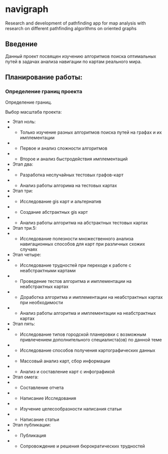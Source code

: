 # navigraph
Research and development of pathfinding app for map analysis with research on different pathfinding algorithms on oriented graphs

## Введение

Данный проект посвящен изучению алгоритмов поиска оптимальных путей в задачах анализа навигации по картам реального мира. 

## Планирование работы:
### Определение границ проекта
Определение границ.

Выбор масштаба проекта:

- Этап ноль:
- -  Только изучение разных алгоритмов поиска путей на графах и их имплементации
- -  Первое и анализ сложности алгоритмов
- -  Второе и анализ быстродействия имплементаций
- Этап два:
- - Разработка неслучайных тестовых графов-карт
- - Анализ работы алгорима на тестовых картах
- Этап три:
- - Исследование gis карт и альтернатив
- - Создание абстрактных gis карт
- - Анализ работы алгоритма на абстрактных тестовых картах
- Этап три.5:
- - Исследование полезности множественного анализа навигационных способов для карт при различных схожих случаях
- Этап четыре:
- - Исследование трудностей при переходе к работе с неабстрактными картами
- - Проведение тестов алгоритма и имплементации на неабстрактных картах
- - Доработка алгоритма и имплементации на неабстрактных картах при необходимости
- - Анализ работы алгоритма и имплементации на неабстрактных картах
- Этап пять:
- - Исследование типов городской планеровки с возможным привлечением дополнительного специалиста(ов) по  данной теме
- - Исследование способов получения картографических данных
- - Массовый анализ карт, сбор информации
- - Анализ и составление карт с инфографикой
- Этап омега:
- - Составление отчета
- - Написание Исследования
- - Изучение целесообразности написания статьи
- - Написание статьи
- Этап публикации:
- - Публикация
- - Сопровождение и решения бюрократических трудностей

